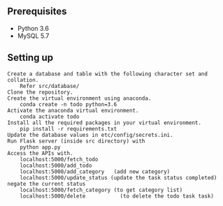 
## Prerequisites

-   Python 3.6
-   MySQL 5.7


## Setting up

    Create a database and table with the following character set and collation.
        Refer src/database/
    Clone the repository.
    Create the virtual environment using anaconda.
        conda create -n todo python=3.6
    Activate the anaconda virtual environment.
        conda activate todo
    Install all the required packages in your virtual environment.
        pip install -r requirements.txt
    Update the database values in etc/config/secrets.ini.
    Run Flask server (inside src directory) with
        python app.py
    Access the APIs with.
        localhost:5000/fetch_todo
        localhost:5000/add_todo
		localhost:5000/add_category   (add new category)
		localhost:5000/update_status (update the task status completed) negate the current status
		localhost:5000/fetch_category (to get category list)
		localhost:5000/delete   		(to delete the todo task task)
		